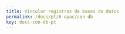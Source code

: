 ```yaml
---
title: Vincular registros de bases de datos
permalink: /docs/pt/6-opac/con-db
key: docs-con-db-pt
---
```

